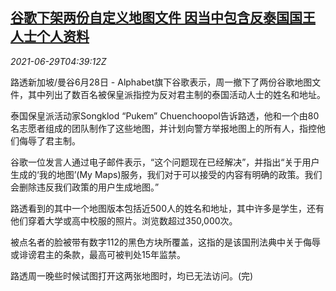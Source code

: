 <!--1624942862000-->
[谷歌下架两份自定义地图文件 因当中包含反泰国国王人士个人资料](https://cn.reuters.com/article/google-thailand-maps-0629-idCNKCS2E50CJ)
------

<div><i>2021-06-29T04:39:12Z</i></div><p>路透新加坡/曼谷6月28日 - Alphabet旗下谷歌表示，周一撤下了两份谷歌地图文件，其中列出了数百名被保皇派指控为反对君主制的泰国活动人士的姓名和地址。</p><p>泰国保皇派活动家Songklod “Pukem” Chuenchoopol告诉路透，他和一个由80名志愿者组成的团队制作了这些地图，并计划向警方举报地图上的所有人，指控他们侮辱了君主制。</p><p>谷歌一位发言人通过电子邮件表示，“这个问题现在已经解决”，并指出“关于用户生成的‘我的地图’(My Maps)服务，我们对于可以接受的内容有明确的政策。我们会删除违反我们政策的用户生成地图。”</p><p>路透看到的其中一个地图版本包括近500人的姓名和地址，其中许多是学生，还有他们穿着大学或高中校服的照片。浏览数超过350,000次。</p><p>被点名者的脸被带有数字112的黑色方块所覆盖，这指的是该国刑法典中关于侮辱或诽谤君主的条款，最高可被判处15年监禁。</p><p>路透周一晚些时候试图打开这两张地图时，均已无法访问。(完)</p>
